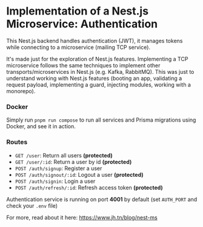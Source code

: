 # Implementation of a Nest.js Microservice: Authentication

This Nest.js backend handles authentication (JWT), it manages tokens while connecting to a microservice (mailing TCP service).

It's made just for the exploration of Nest.js features.
Implementing a TCP microservice follows the same techniques to implement other transports/microservices in Nest.js (e.g. Kafka, RabbitMQ). This was just to understand working with Nest.js features (booting an app, validating a request payload, implementing a guard, injecting modules, working with a monorepo).

### Docker

Simply run `pnpm run compose` to run all services and Prisma migrations using Docker, and see it in action.

### Routes

- `GET /user`: Return all users **(protected)**
- `GET /user/:id`: Return a user by id **(protected)**
- `POST /auth/signup`: Register a user
- `POST /auth/signout/:id`: Logout a user **(protected)**
- `POST /auth/signin`: Login a user
- `POST /auth/refresh/:id`: Refresh access token **(protected)**

Authentication service is running on port **4001** by default (set `AUTH_PORT` and check your `.env` file)

For more, read about it here: https://www.jh.tn/blog/nest-ms
